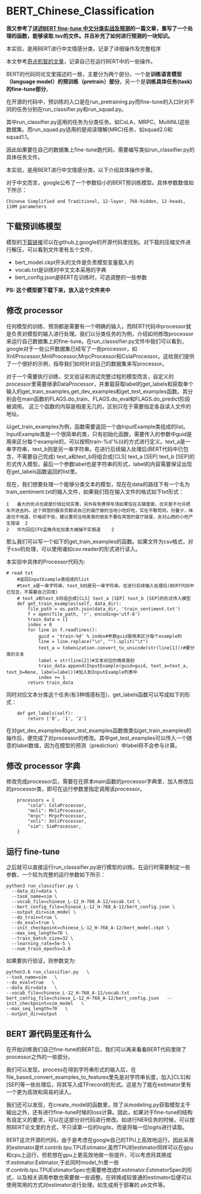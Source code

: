 # BERT_Chinese_Classification
**我又参考了[详述BERT fine-tune 中文分类实战及预测](https://blog.csdn.net/xavier_muse/article/details/95729133)的一篇文章，重写了一个处理的函数，能够读取.tsv的文件。并且补充了如何进行预测的一块知识。**<br>

本实验，是用BERT进行中文情感分类，记录了详细操作及完整程序

本文参考[奇点机智的文章](https://www.jianshu.com/p/aa2eff7ec5c1)，记录自己在运行BERT中的一些操作。<br>


BERT的代码同论文里描述的一致，主要分为两个部分。一个是**训练语言模型（language model）的预训练（pretrain）部分**。另一个是**训练具体任务(task)的fine-tune部分**。

在开源的代码中，预训练的入口是在run_pretraining.py而fine-tune的入口针对不同的任务分别在run_classifier.py和run_squad.py。

其中run_classifier.py适用的任务为分类任务。如CoLA、MRPC、MultiNLI这些数据集。而run_squad.py适用的是阅读理解(MRC)任务，如squad2.0和squad1.1。

因此如果要在自己的数据集上fine-tune跑代码，需要编写类似run_classifier.py的具体任务文件。

本实验，是用BERT进行中文情感分类，以下介绍具体操作步骤。

对于中文而言，google公布了一个参数较小的BERT预训练模型。具体参数数值如下所示：

```
Chinese Simplified and Traditional, 12-layer, 768-hidden, 12-heads, 110M parameters
```
## 下载预训练模型
模型的[下载链接](https://storage.googleapis.com/bert_models/2018_11_03/chinese_L-12_H-768_A-12.zip)可以在github上google的开源代码里找到。对下载的压缩文件进行解压，可以看到文件里有五个文件，
- bert_model.ckpt开头的文件是负责模型变量载入的
- vocab.txt是训练时中文文本采用的字典
- bert_config.json是BERT在训练时，可选调整的一些参数

**PS:  这个模型要下载下来，放入这个文件夹中**
## 修改 processor

任何模型的训练、预测都是需要有一个明确的输入，而BERT代码中processor就是负责对模型的输入进行处理。我们以分类任务的为例，介绍如何修改processor来运行自己数据集上的fine-tune。在run_classsifier.py文件中我们可以看到，google对于一些公开数据集已经写了一些processor，如XnliProcessor,MnliProcessor,MrpcProcessor和ColaProcessor。这给我们提供了一个很好的示例，指导我们如何针对自己的数据集来写processor。

对于一个需要执行训练、交叉验证和测试完整过程的模型而言，自定义的processor里需要继承DataProcessor，并重载获取label的get_labels和获取单个输入的get_train_examples,get_dev_examples和get_test_examples函数。其分别会在main函数的FLAGS.do_train、FLAGS.do_eval和FLAGS.do_predict阶段被调用。
这三个函数的内容是相差无几的，区别只在于需要指定各自读入文件的地址。

以get_train_examples为例，函数需要返回一个由InputExample类组成的list。InputExample类是一个很简单的类，只有初始化函数，需要传入的参数中guid是用来区分每个example的，可以按照train-%d'%(i)的方式进行定义。text_a是一串字符串，text_b则是另一串字符串。在进行后续输入处理后(BERT代码中已包含，不需要自己完成) text_a和text_b将组合成[CLS] text_a [SEP] text_b [SEP]的形式传入模型。最后一个参数label也是字符串的形式，label的内容需要保证出现在get_labels函数返回的list里。

现在，我们想要处理一个能够分类文本的模型，现在在data的路径下有一个名为train_sentiment.txt的输入文件，如果我们现在输入文件的格式如下txt形式：

```
1	最大的优点也就是价钱比较实惠，另外有免费停车场如果住在古镇里面，白天是不允许把车开进去的。这个宾馆的服务员都说自己的餐厅做的当地小吃好吃，实在不敢苟同，份量少，味道也不地道，价格却不低，建议重视当地美食的朋友不要在宾馆的餐厅就餐，会对山西的小吃产生错误	2
2	华为回应CFO孟晚舟在加拿大被捕不实报道	2
```

那么我们可以写一个如下的get_train_examples的函数。如果文件为csv格式，对于csv的处理，可以使用诸如csv.reader的形式进行读入。

本实验中具体的Processor代码为:

```
# read txt
    #返回InputExample类组成的list
    #text_a是一串字符串，text_b则是另一串字符串。在进行后续输入处理后(BERT代码中已包含，不需要自己完成)
    # text_a和text_b将组合成[CLS] text_a [SEP] text_b [SEP]的形式传入模型
    def get_train_examples(self, data_dir):
        file_path = os.path.join(data_dir, 'train_sentiment.txt')
        f = open(file_path, 'r', encoding='utf-8')
        train_data = []
        index = 0
        for line in f.readlines():
            guid = 'train-%d' % index#参数guid是用来区分每个example的
            line = line.replace("\n", "").split("\t")
            text_a = tokenization.convert_to_unicode(str(line[1]))#要分类的文本
            label = str(line[2])#文本对应的情感类别
            train_data.append(InputExample(guid=guid, text_a=text_a, text_b=None, label=label))#加入到InputExample列表中
            index += 1
        return train_data
```

同时对应文本分类这个任务(有3种情感标签)，get_labels函数可以写成如下的形式：

```
    def get_labels(self):
        return ['0', '1', '2']
```

在对get_dev_examples和get_test_examples函数做类似get_train_examples的操作后，便完成了对processor的修改。其中get_test_examples可以传入一个随意的label数值，因为在模型的预测（prediction）中label将不会参与计算。


## 修改 processor 字典

修改完成processor后，需要在在原本main函数的processor字典里，加入修改后的processor类，即可在运行参数里指定调用该processor。

```
    processors = {
        "cola": ColaProcessor,
        "mnli": MnliProcessor,
        "mrpc": MrpcProcessor,
        "xnli": XnliProcessor,
        "sim": SimProcessor,
    }
```

## 运行 fine-tune

之后就可以直接运行run_classsifier.py进行模型的训练。在运行时需要制定一些参数，一个较为完整的运行参数如下所示：


```
python3 run_classifier.py \
  --data_dir=data \
  --task_name=sim \
  --vocab_file=chinese_L-12_H-768_A-12/vocab.txt \
  --bert_config_file=chinese_L-12_H-768_A-12/bert_config.json \
  --output_dir=sim_model \
  --do_train=true \
  --do_eval=true \
  --init_checkpoint=chinese_L-12_H-768_A-12/bert_model.ckpt \
  --max_seq_length=70 \
  --train_batch_size=32 \
  --learning_rate=5e-5 \
  --num_train_epochs=3.0
```

如果要执行验证，则参数变为:

```
python3.6 run_classifier.py   \
--task_name=sim   \
--do_eval=true   \
--data_dir=data   \
--vocab_file=chinese_L-12_H-768_A-12/vocab.txt   --bert_config_file=chinese_L-12_H-768_A-12/bert_config.json   --init_checkpoint=sim_model   \
--max_seq_length=70   \
--output_dir=output
```


## BERT 源代码里还有什么
在开始训练我们自己fine-tune的BERT后，我们可以再来看看BERT代码里除了processor之外的一些部分。

我们可以发现，process在得到字符串形式的输入后，在file_based_convert_examples_to_features里先是对字符串长度，加入[CLS]和[SEP]等一些处理后，将其写入成TFrecord的形式。这是为了能在estimator里有一个更为高效和简易的读入。

我们还可以发现，在create_model的函数里，除了从modeling.py获取模型主干输出之外，还有进行fine-tune时候的loss计算。因此，如果对于fine-tune的结构有自定义的要求，可以在这部分对代码进行修改。如进行NER任务的时候，可以按照BERT论文里的方式，不只读第一位的logits，而是将每一位logits进行读取。

BERT这次开源的代码，由于是考虑在google自己的TPU上高效地运行，因此采用的estimator是tf.contrib.tpu.TPUEstimator,虽然TPU的estimator同样可以在gpu和cpu上运行，但若想在gpu上更高效地做一些提升，可以考虑将其换成tf.estimator.Estimator,于此同时model_fn里一些tf.contrib.tpu.TPUEstimatorSpec也需要修改成tf.estimator.EstimatorSpec的形式，以及相关调用参数也需要做一些调整。在转换成较普通的estimator后便可以使用常用的方式对estimator进行处理，如生成用于部署的.pb文件等。

